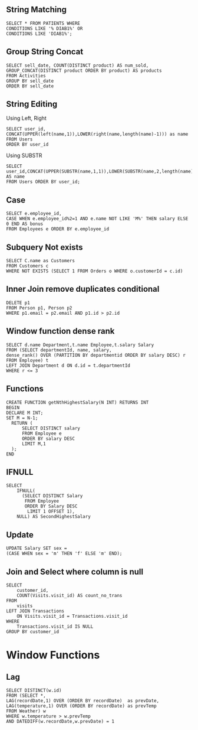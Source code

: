 ## String Matching

```
SELECT * FROM PATIENTS WHERE
CONDITIONS LIKE '% DIAB1%' OR
CONDITIONS LIKE 'DIAB1%';
```

## Group String Concat

```
SELECT sell_date, COUNT(DISTINCT product) AS num_sold, GROUP_CONCAT(DISTINCT product ORDER BY product) AS products
FROM Activities
GROUP BY sell_date
ORDER BY sell_date
```

## String Editing

Using Left, Right

```
SELECT user_id, CONCAT(UPPER(left(name,1)),LOWER(right(name,length(name)-1))) as name
FROM Users
ORDER BY user_id
```

Using SUBSTR

```
SELECT user_id,CONCAT(UPPER(SUBSTR(name,1,1)),LOWER(SUBSTR(name,2,length(name)))) AS name
FROM Users ORDER BY user_id;
```

## Case

```
SELECT e.employee_id,
CASE WHEN e.employee_id%2=1 AND e.name NOT LIKE 'M%' THEN salary ELSE 0 END AS bonus
FROM Employees e ORDER BY e.employee_id
```

## Subquery Not exists

```
SELECT C.name as Customers
FROM Customers c
WHERE NOT EXISTS (SELECT 1 FROM Orders o WHERE o.customerId = c.id)
```

## Inner Join remove duplicates conditional

```
DELETE p1
FROM Person p1, Person p2
WHERE p1.email = p2.email AND p1.id > p2.id
```

## Window function dense rank

```
SELECT d.name Department,t.name Employee,t.salary Salary
FROM (SELECT departmentId, name, salary,
dense_rank() OVER (PARTITION BY departmentid ORDER BY salary DESC) r
FROM Employee) t
LEFT JOIN Department d ON d.id = t.departmentId
WHERE r <= 3
```

## Functions

```
CREATE FUNCTION getNthHighestSalary(N INT) RETURNS INT
BEGIN
DECLARE M INT;
SET M = N-1;
  RETURN (
      SELECT DISTINCT salary
      FROM Employee e
      ORDER BY salary DESC
      LIMIT M,1
  );
END
```

## IFNULL

```
SELECT
    IFNULL(
      (SELECT DISTINCT Salary
       FROM Employee
       ORDER BY Salary DESC
        LIMIT 1 OFFSET 1),
    NULL) AS SecondHighestSalary
```

## Update

```
UPDATE Salary SET sex =
(CASE WHEN sex = 'm' THEN 'f' ELSE 'm' END);
```

## Join and Select where column is null

```
SELECT
	customer_id,
	COUNT(Visits.visit_id) AS count_no_trans
FROM
	visits
LEFT JOIN Transactions
	ON Visits.visit_id = Transactions.visit_id
WHERE
	Transactions.visit_id IS NULL
GROUP BY customer_id
```

# Window Functions

## Lag

```
SELECT DISTINCT(w.id)
FROM (SELECT *,
LAG(recordDate,1) OVER (ORDER BY recordDate)  as prevDate,
LAG(temperature,1) OVER (ORDER BY recordDate) as prevTemp
FROM Weather) w
WHERE w.temperature > w.prevTemp
AND DATEDIFF(w.recordDate,w.prevDate) = 1
```
